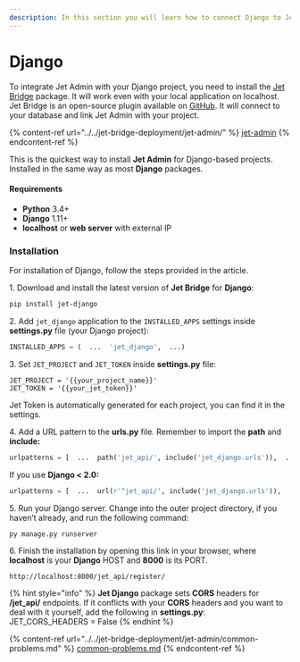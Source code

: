 ```yaml
---
description: In this section you will learn how to connect Django to Jet Admin
---
```


# Django

To integrate Jet Admin with your Django project, you need to install the [Jet Bridge](../../jet-bridge-deployment/jet-admin/) package. It will work even with your local application on localhost. Jet Bridge is an open-source plugin available on [GitHub](https://github.com/jet-admin/jet-bridge). It will connect to your database and link Jet Admin with your project.&#x20;

{% content-ref url="../../jet-bridge-deployment/jet-admin/" %}
[jet-admin](../../jet-bridge-deployment/jet-admin/)
{% endcontent-ref %}

This is the quickest way to install **Jet Admin** for Django-based projects. Installed in the same way as most **Django** packages.&#x20;

#### Requirements

* **Python** 3.4+
* **Django** 1.11+
* **localhost** or **web server** with external IP

### Installation

For installation of Django, follow the steps provided in the article.

1\. Download and install the latest version of **Jet Bridge** for **Django**:

```bash
pip install jet-django
```

2\. Add `jet_django` application to the `INSTALLED_APPS` settings inside **settings.py** file (your Django project):

```python
INSTALLED_APPS = (  ...  'jet_django',  ...)
```

3\. Set `JET_PROJECT` and `JET_TOKEN` inside **settings.py** file:

```
JET_PROJECT = '{{your_project_name}}'
JET_TOKEN = '{{your_jet_token}}'
```

Jet Token is automatically generated for each project, you can find it in the settings.

4\. Add a URL pattern to the **urls.py** file. Remember to import the **path** and **include:**

```python
urlpatterns = [  ...  path('jet_api/', include('jet_django.urls')),  ...]
```

If you use **Django < 2.0:**

```python
urlpatterns = [  ...  url(r'^jet_api/', include('jet_django.urls')),  ...]
```

5\. Run your Django server. Change into the outer project directory, if you haven’t already, and run the following command:

```python
py manage.py runserver
```

6\. Finish the installation by opening this link in your browser, where **localhost** is your **Django** HOST and **8000** is its PORT.&#x20;

```http
http://localhost:8000/jet_api/register/
```

{% hint style="info" %}
**Jet Django** package sets **CORS** headers for **/jet\_api/** endpoints. If it conflicts with your **CORS** headers and you want to deal with it yourself, add the following in **settings.py**: \
JET\_CORS\_HEADERS = False
{% endhint %}

{% content-ref url="../../jet-bridge-deployment/jet-admin/common-problems.md" %}
[common-problems.md](../../jet-bridge-deployment/jet-admin/common-problems.md)
{% endcontent-ref %}

